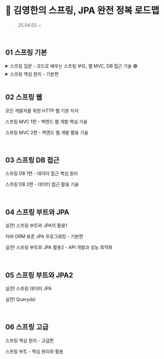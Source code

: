 # 🌱 김영한의 스프링, JPA 완전 정복 로드맵
> 25.04.02 ~

<br>

## 01 스프링 기본
<details>
    <summary>스프링 입문 - 코드로 배우는 스프링 부트, 웹 MVC, DB 접근 기술 🟢</summary>
    <div markdown="1">
        <ul>
          <li>강의 소개 ✅</li>
          <li>프로젝트 환경설정 ✅</li>
          <li>스프링 웹 개발 기초 ✅</li>
          <li>회원 관리 예제 - 백엔드 개발 ✅</li>
          <li>스프링 빈과 의존관계 🟢</li>
          <li>자바 코드로 직접 스프링 빈 등록하기</li>
          <li>회원 관리 예제 - 웹 MVC 개발</li>
          <li>스프링 DB 접근 기술</li>
          <li>AOP</li>
          <li>다음으로</li>
        </ul>
    </div>
</details>

<details>
    <summary>스프링 핵심 원리 - 기본편</summary>
    <div markdown="1">
        <ul>
          <li></li>
        </ul>
    </div>
</details>

<br>

## 02 스프링 웹
모든 개발자를 위한 HTTP 웹 기본 지식

스프링 MVC 1편 - 백엔드 웹 개발 핵심 기술

스프링 MVC 2편 - 백엔드 웹 개발 활용 기술

<br>

## 03 스프링 DB 접근
스프링 DB 1편 - 데이터 접근 핵심 원리

스프링 DB 2편 - 데이터 접근 활용 기술

<br>

## 04 스프링 부트와 JPA
실전! 스프링 부트와 JPA의 활용1

자바 ORM 표준 JPA 프로그래밍 - 기본편

실전! 스프링 부트와 JPA 활용2 - API 개발과 성능 최적화

<br>

## 05 스프링 부트와 JPA2
실전! 스프링 데이터 JPA

실전! Querydsl

<br>

## 06 스프링 고급
스프링 핵심 원리 - 고급편

스프링 부트 - 핵심 원리와 활용
